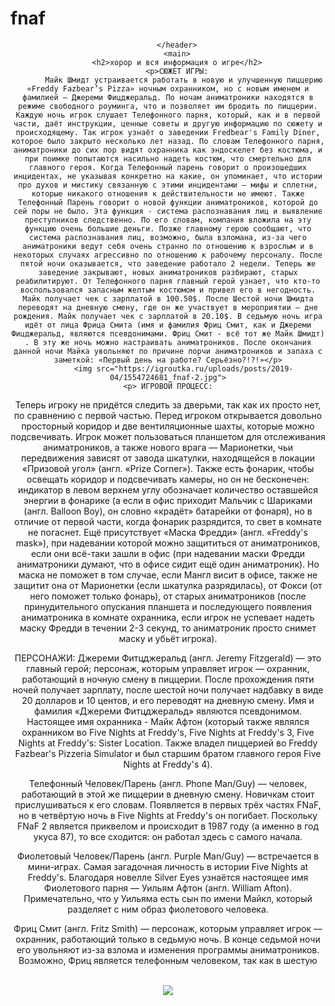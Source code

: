 # fnaf
<html>
    <body>
        <title> все об fnaf</title>
        <header> 

        </header>
        <main>
        <h2>хорор и вся информация о игре</h2>
        <p>СЮЖЕТ ИГРЫ:
           Майк Шмидт устраивается работать в новую и улучшенную пиццерию «Freddy Fazbear’s Pizza» ночным охранником, но с новым именем и фамилией — Джереми Фицджеральд. По ночам аниматроники находятся в режиме свободного роуминга, что и позволяет им бродить по пиццерии. Каждую ночь игрок слушает Телефонного парня, который, как и в первой части, даёт инструкции, ценные советы и другую информацию по сюжету и происходящему. Так игрок узнаёт о заведении Fredbear's Family Diner, которое было закрыто несколько лет назад. По словам Телефонного парня, аниматроники до сих пор видят охранника как эндоскелет без костюма, и при поимке попытаются насильно надеть костюм, что смертельно для главного героя. Когда Телефонный парень говорит о произошедших инцидентах, не указывая конкретно на какие, он упоминает, что истории про духов и мистику связанную с этими инцидентами — мифы и сплетни, которые никакого отношения к действительности не имеют. Также Телефонный Парень говорит о новой функции аниматроников, которой до сей поры не было. Эта функция - система распознавания лиц и выявление преступников следственно. По его словам, компания вложила на эту функцию очень большие деньги. Позже главному герою сообщают, что система распознавания лиц, возможно, была взломана, из-за чего аниматроники ведут себя очень странно по отношению к взрослым и в некоторых случаях агрессивно по отношению к рабочему персоналу. После пятой ночи оказывается, что заведение работало 2 недели. Теперь же заведение закрывают, новых аниматроников разбирают, старых реабилитируют. От Телефонного парня главный герой узнает, что кто-то воспользовался запасным желтым костюмом и привел его в негодность. Майк получает чек с зарплатой в 100.50$. После Шестой ночи Шмидта переводят на дневную смену, где он же участвует в мероприятии — дне рождения. Майк получает чек с зарплатой в 20.10$. В седьмую ночь игра идёт от лица Фрица Смита (имя и фамилия Фриц Смит, как и Джереми Фицджеральд, являются псевдонимами. Фриц Смит - всё тот же Майк Шмидт) . В эту же ночь можно настраивать аниматроников. После окончания данной ночи Майка увольняют по причине порчи аниматроников и запаха с заметкой: «Первый день на работе? Серьёзно?!?!»</p>
           <img src="https://igroutka.ru/uploads/posts/2019-04/1554724681_fnaf-2.jpg">
    <p> ИГРОВОЙ ПРОЦЕСС:
Теперь игроку не придётся следить за дверьми, так как их просто нет, по сравнению с первой частью. Перед игроком открывается довольно просторный коридор и две вентиляционные шахты, которые можно подсвечивать. Игрок может пользоваться планшетом для отслеживания аниматроников, а также нового врага — Марионетки, чьи передвижения зависят от завода шкатулки, находящейся в локации «Призовой угол» (англ. «Prize Corner»). Также есть фонарик, чтобы освещать коридор и подсвечивать камеры, но он не бесконечен: индикатор в левом верхнем углу обозначает количество оставшейся энергии в фонарике (а если в офис приходит Мальчик с Шариками (англ. Balloon Boy), он словно «крадёт» батарейки от фонаря), но в отличие от первой части, когда фонарик разрядится, то свет в комнате не погаснет. Ещё присутствует «Маска Фредди» (англ. «Freddy's mask»), при надевании которой можно защититься от аниматроников, если они всё-таки зашли в офис (при надевании маски Фредди аниматроники думают, что в офисе сидит ещё один аниматроник). Но маска не поможет в том случае, если Мангл висит в офисе, также не защитит она от Марионетки (если шкатулка разрядилась), от Фокси (от него поможет только фонарь), от старых аниматроников (после принудительного опускания планшета и последующего появления аниматроника в комнате охранника, если игрок не успевает надеть маску Фредди в течении 2-3 секунд, то аниматроник просто снимет маску и убьёт игрока).</p>
 <p>ПЕРСОНАЖИ:
Джереми Фитцджеральд (англ. Jeremy Fitzgerald) — это главный герой; персонаж, которым управляет игрок — охранник, работающий в ночную смену в пиццерии. После прохождения пяти ночей получает зарплату, после шестой ночи получает надбавку в виде 20 долларов и 10 центов, и его переводят на дневную смену. Имя и фамилия «Джереми Фитцджеральд» являются псевдонимом. Настоящее имя охранника - Майк Афтон (который также являлся охранником во Five Nights at Freddy's, Five Nights at Freddy's 3, Five Nights at Freddy's: Sister Location. Также владел пиццерией во Freddy Fazbear's Pizzeria Simulator и был старшим братом главного героя Five Nights at Freddy's 4).</p>  
<p>
Телефонный Человек/Парень (англ. Рhone Man/Guy) — человек, работающий в этой же пиццерии в дневную смену. Новичкам стоит прислушиваться к его словам. Появляется в первых трёх частях FNaF, но в четвёртую ночь в Five Nights at Freddy's он погибает. Поскольку FNaF 2 является приквелом и происходит в 1987 году (а именно в год укуса 87), то все сходится: он работал здесь с самого начала.</p>
<p>

Фиолетовый Человек/Парень (англ. Purple Man/Guy) — встречается в мини-играх. Самая загадочная личность в истории Five Nights at Freddy's. Благодаря новелле Silver Eyes узнаётся настоящее имя Фиолетового парня — Уильям Афтон (англ. William Afton). Примечательно, что у Уильяма есть сын по имени Майкл, который разделяет с ним образ фиолетового человека.</p>
<p>

Фриц Смит (англ. Fritz Smith) — персонаж, которым управляет игрок — охранник, работающий только в седьмую ночь. В конце седьмой ночи его увольняют из-за взлома и изменения программы аниматроников. Возможно, Фриц является телефонным человеком, так как в шестую</p>  
    <img src="https://i.ytimg.com/vi/rey3jRyMuUQ/hqdefault.jpg">
        </main>
    </body> 
 </html>
